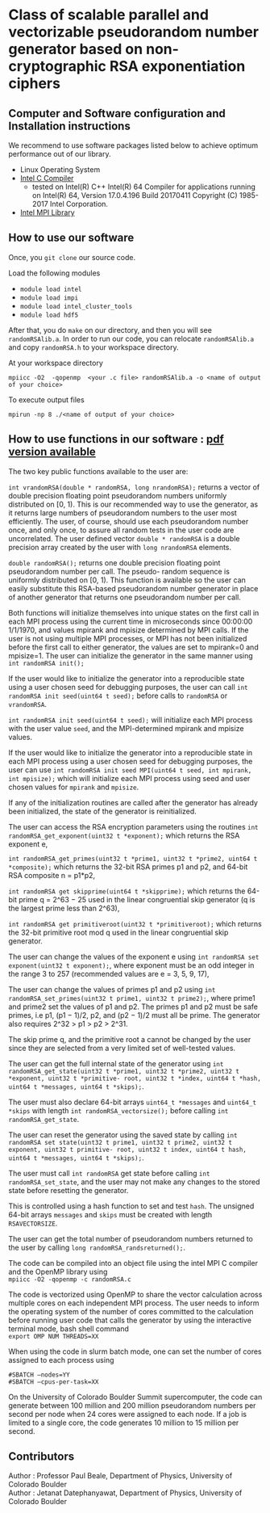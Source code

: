 # Class of scalable parallel and vectorizable pseudorandom number generator based on non-cryptographic RSA exponentiation ciphers

## Computer and Software configuration and Installation instructions
We recommend to use software packages listed below to achieve optimum performance out of our library.
- Linux Operating System
- [Intel C Compiler](https://software.intel.com/en-us/intel-compilers)
	- tested on Intel(R) C++ Intel(R) 64 Compiler for applications running on Intel(R) 64, Version 17.0.4.196 Build 20170411
Copyright (C) 1985-2017 Intel Corporation.
- [Intel MPI Library](https://software.intel.com/en-us/parallel-studio-xe/choose-download/free-trial-cluster-linux-fortran)

## How to use our software
Once, you `git clone` our source code.

Load the following modules
- `module load intel`
- `module load impi`
- `module load intel_cluster_tools`
- `module load hdf5`

After that, you do `make` on our directory, and then you will see `randomRSAlib.a`. In order to run our code, you can relocate `randomRSAlib.a` and copy `randomRSA.h` to your workspace directory.

At your workspace directory

`mpiicc -O2  -qopenmp  <your .c file> randomRSAlib.a -o <name of output of your choice>`

To execute output files

`mpirun -np 8 ./<name of output of your choice>`

## How to use functions in our software : [pdf version available](https://github.com/PDBeale/randomRSA/blob/master/readme.pdf)
The two key public functions available to the user are:

`int vrandomRSA(double * randomRSA, long nrandomRSA);` returns a vector of double precision floating point pseudorandom numbers uniformly distributed on [0, 1). This is our recommended way to use the generator, as it returns large numbers of pseudorandom numbers to the user most efficiently. The user, of course, should use each pseudorandom number once, and only once, to assure all random tests in the user code are uncorrelated. The user defined vector `double * randomRSA` is a double precision array created by the user with `long nrandomRSA` elements.

`double randomRSA();` returns one double precision floating point pseudorandom number per call. The pseudo- random sequence is uniformly distributed on [0, 1). This function is available so the user can easily substitute this RSA-based pseudorandom number generator in place of another generator that returns one pseudorandom number per call.


Both functions will initialize themselves into unique states on the first call in each MPI process using the current time in microseconds since 00:00:00 1/1/1970, and values mpirank and mpisize determined by MPI calls. If the user is not using multiple MPI processes, or MPI has not been initialized before the first call to either generator, the values are set to mpirank=0 and mpisize=1. The user can initialize the generator in the same manner using
`int randomRSA init();`

If the user would like to initialize the generator into a reproducible state using a user chosen seed for debugging purposes, the user can call `int randomRSA init seed(uint64 t seed);` before calls to `randomRSA` or `vrandomRSA`.

`int randomRSA init seed(uint64 t seed);` will initialize each MPI process with the user value `seed`, and the MPI-determined mpirank and mpisize values.

If the user would like to initialize the generator into a reproducible state in each MPI process using a user chosen seed for debugging purposes, the user can use
`int randomRSA init seed MPI(uint64 t seed, int mpirank, int mpisize);` which will initialize each MPI process using seed and user chosen values for `mpirank` and `mpisize`.

If any of the initialization routines are called after the generator has already been initialized, the state of the generator is reinitialized.

The user can access the RSA encryption parameters using the routines
`int randomRSA_get_exponent(uint32 t *exponent);` which returns the RSA exponent e,

`int randomRSA_get_primes(uint32 t *prime1, uint32 t *prime2, uint64 t *composite);` which returns the 32-bit RSA primes p1 and p2, and 64-bit RSA composite n = p1*p2,

`int randomRSA get skipprime(uint64 t *skipprime);` which returns the 64-bit prime q = 2^63 − 25 used in the linear congruential skip generator (q is the largest prime less than 2^63),

`int randomRSA get primitiveroot(uint32 t *primitiveroot);` which returns the 32-bit primitive root mod q used in the linear congruential skip generator.

The user can change the values of the exponent e using
`int randomRSA set exponent(uint32 t exponent);`, where exponent must be an odd integer in the range 3 to 257 (recommended values are e = 3, 5, 9, 17),

The user can change the values of primes p1 and p2 using
`int randomRSA_set_primes(uint32 t prime1, uint32 t prime2);`, where prime1 and prime2 set the values of p1 and p2. The primes p1 and p2 must be safe primes, i.e p1, (p1 − 1)/2, p2, and (p2 − 1)/2 must all be prime. The generator also requires 2^32 > p1 > p2 > 2^31.

The skip prime q, and the primitive root a cannot be changed by the user since they are selected from a very limited set of well-tested values.

The user can get the full internal state of the generator using
`int randomRSA_get_state(uint32 t *prime1, uint32 t *prime2, uint32 t *exponent, uint32 t *primitive- root, uint32 t *index, uint64 t *hash, uint64 t *messages, uint64 t *skips);`.

The user must also declare 64-bit arrays `uint64_t *messages` and `uint64_t *skips` with length `int randomRSA_vectorsize();` before calling `int randomRSA_get_state`.


The user can reset the generator using the saved state by calling
`int randomRSA set state(uint32 t prime1, uint32 t prime2, uint32 t exponent, uint32 t primitive- root, uint32 t index, uint64 t hash, uint64 t *messages, uint64 t *skips);`.

The user must call `int randomRSA` get state before calling `int randomRSA_set_state`, and the user may not make any changes to the stored state before resetting the generator.

This is controlled using a hash function to set and test `hash`. The unsigned 64-bit arrays `messages` and `skips` must be created with length `RSAVECTORSIZE`.

The user can get the total number of pseudorandom numbers returned to the user by calling `long randomRSA_randsreturned();`.

The code can be compiled into an object file using the intel MPI C compiler and the OpenMP library using <br>
`mpiicc -O2 -qopenmp -c randomRSA.c`

The code is vectorized using OpenMP to share the vector calculation across multiple cores on each independent MPI process. The user needs to inform the operating system of the number of cores committed to the calculation before running user code that calls the generator by using the interactive terminal mode, bash shell command <br>
`export OMP NUM THREADS=XX`

When using the code in slurm batch mode, one can set the number of cores assigned to each process using

`#SBATCH –nodes=YY` <br>
`#SBATCH –cpus-per-task=XX`

On the University of Colorado Boulder Summit supercomputer, the code can generate between 100 million and 200 million pseudorandom numbers per second per node when 24 cores were assigned to each node. If a job is limited to a single core, the code generates 10 million to 15 million per second.



## Contributors
Author : Professor Paul Beale, Department of Physics, University of Colorado Boulder </br>
Author : Jetanat Datephanyawat, Department of Physics, University of Colorado Boulder
